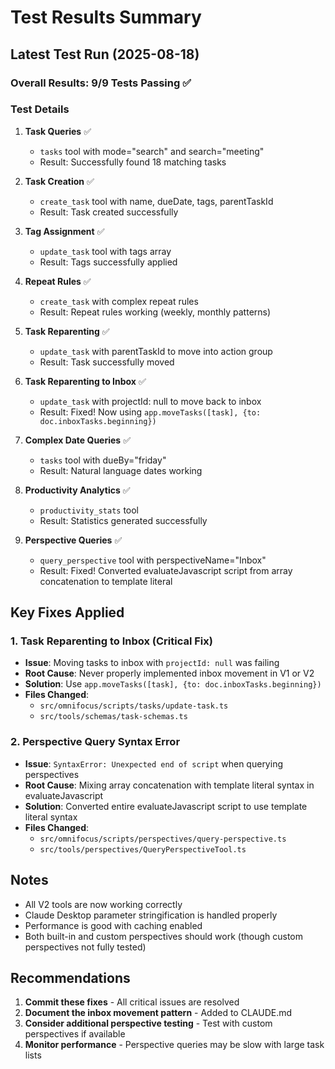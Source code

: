 # Test Results Summary

## Latest Test Run (2025-08-18)

### Overall Results: 9/9 Tests Passing ✅

### Test Details

1. **Task Queries** ✅
   - `tasks` tool with mode="search" and search="meeting"
   - Result: Successfully found 18 matching tasks

2. **Task Creation** ✅
   - `create_task` tool with name, dueDate, tags, parentTaskId
   - Result: Task created successfully

3. **Tag Assignment** ✅
   - `update_task` tool with tags array
   - Result: Tags successfully applied

4. **Repeat Rules** ✅
   - `create_task` with complex repeat rules
   - Result: Repeat rules working (weekly, monthly patterns)

5. **Task Reparenting** ✅
   - `update_task` with parentTaskId to move into action group
   - Result: Task successfully moved

6. **Task Reparenting to Inbox** ✅
   - `update_task` with projectId: null to move back to inbox
   - Result: Fixed! Now using `app.moveTasks([task], {to: doc.inboxTasks.beginning})`

7. **Complex Date Queries** ✅
   - `tasks` tool with dueBy="friday"
   - Result: Natural language dates working

8. **Productivity Analytics** ✅
   - `productivity_stats` tool
   - Result: Statistics generated successfully

9. **Perspective Queries** ✅
   - `query_perspective` tool with perspectiveName="Inbox"
   - Result: Fixed! Converted evaluateJavascript script from array concatenation to template literal

## Key Fixes Applied

### 1. Task Reparenting to Inbox (Critical Fix)
- **Issue**: Moving tasks to inbox with `projectId: null` was failing
- **Root Cause**: Never properly implemented inbox movement in V1 or V2
- **Solution**: Use `app.moveTasks([task], {to: doc.inboxTasks.beginning})`
- **Files Changed**: 
  - `src/omnifocus/scripts/tasks/update-task.ts`
  - `src/tools/schemas/task-schemas.ts`

### 2. Perspective Query Syntax Error
- **Issue**: `SyntaxError: Unexpected end of script` when querying perspectives
- **Root Cause**: Mixing array concatenation with template literal syntax in evaluateJavascript
- **Solution**: Converted entire evaluateJavascript script to use template literal syntax
- **Files Changed**:
  - `src/omnifocus/scripts/perspectives/query-perspective.ts`
  - `src/tools/perspectives/QueryPerspectiveTool.ts`

## Notes

- All V2 tools are now working correctly
- Claude Desktop parameter stringification is handled properly
- Performance is good with caching enabled
- Both built-in and custom perspectives should work (though custom perspectives not fully tested)

## Recommendations

1. **Commit these fixes** - All critical issues are resolved
2. **Document the inbox movement pattern** - Added to CLAUDE.md
3. **Consider additional perspective testing** - Test with custom perspectives if available
4. **Monitor performance** - Perspective queries may be slow with large task lists